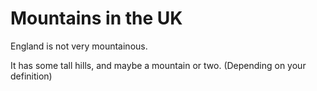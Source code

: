 Mountains in the UK
===================

England is not very mountainous.

It has some tall hills, and maybe a mountain or two. (Depending on your definition)
